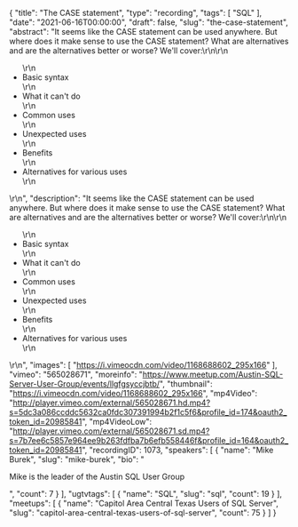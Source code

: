 {
  "title": "The CASE statement",
  "type": "recording",
  "tags": [
    "SQL"
  ],
  "date": "2021-06-16T00:00:00",
  "draft": false,
  "slug": "the-case-statement",
  "abstract": "It seems like the CASE statement can be used anywhere. But where does it make sense to use the CASE statement? What are alternatives and are the alternatives better or worse? We'll cover:\r\n\r\n<ul>\r\n<li>Basic syntax</li>\r\n<li>What it can't do</li>\r\n<li>Common uses</li>\r\n<li>Unexpected uses</li>\r\n<li>Benefits</li>\r\n<li>Alternatives for various uses</li>\r\n</ul>\r\n",
  "description": "It seems like the CASE statement can be used anywhere. But where does it make sense to use the CASE statement? What are alternatives and are the alternatives better or worse? We'll cover:\r\n\r\n<ul>\r\n<li>Basic syntax</li>\r\n<li>What it can't do</li>\r\n<li>Common uses</li>\r\n<li>Unexpected uses</li>\r\n<li>Benefits</li>\r\n<li>Alternatives for various uses</li>\r\n</ul>\r\n",
  "images": [
    "https://i.vimeocdn.com/video/1168688602_295x166"
  ],
  "vimeo": "565028671",
  "moreinfo": "https://www.meetup.com/Austin-SQL-Server-User-Group/events/llgfgsyccjbtb/",
  "thumbnail": "https://i.vimeocdn.com/video/1168688602_295x166",
  "mp4Video": "http://player.vimeo.com/external/565028671.hd.mp4?s=5dc3a086ccddc5632ca0fdc307391994b2f1c5f6&profile_id=174&oauth2_token_id=20985841",
  "mp4VideoLow": "http://player.vimeo.com/external/565028671.sd.mp4?s=7b7ee6c5857e964ee9b263fdfba7b6efb558446f&profile_id=164&oauth2_token_id=20985841",
  "recordingID": 1073,
  "speakers": [
    {
      "name": "Mike Burek",
      "slug": "mike-burek",
      "bio": "<p>Mike is the leader of the Austin SQL User Group</p>",
      "count": 7
    }
  ],
  "ugtvtags": [
    {
      "name": "SQL",
      "slug": "sql",
      "count": 19
    }
  ],
  "meetups": [
    {
      "name": "Capitol Area Central Texas Users of SQL Server",
      "slug": "capitol-area-central-texas-users-of-sql-server",
      "count": 75
    }
  ]
}